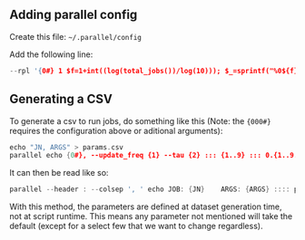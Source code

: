 ## Adding parallel config ##
Create this file: `~/.parallel/config`

Add the following line:
```C++
--rpl '{0#} 1 $f=1+int((log(total_jobs())/log(10))); $_=sprintf("%0${f}d",seq())'
```

## Generating a CSV ##
To generate a csv to run jobs, do something like this (Note: the `{000#}` requires the configuration above or aditional arguments):
```C++
echo "JN, ARGS" > params.csv
parallel echo {0#}, --update_freq {1} --tau {2} ::: {1..9} ::: 0.{1..9..2} 1.0 >> params.csv
```

It can then be read like so:
```C++
parallel --header : --colsep ', ' echo JOB: {JN}    ARGS: {ARGS} :::: params.csv
```

With this method, the parameters are defined at dataset generation time, not at script runtime. This means any parameter not mentioned will take the default (except for a select few that we want to change regardless).